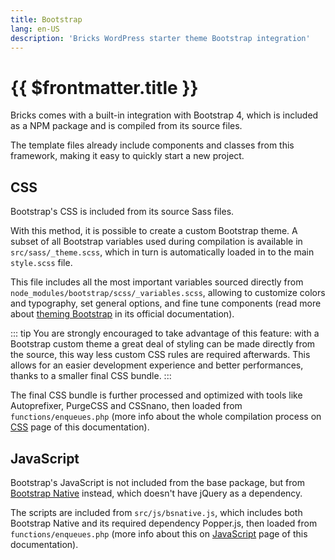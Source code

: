 ```yaml
---
title: Bootstrap
lang: en-US
description: 'Bricks WordPress starter theme Bootstrap integration'
---
```


# {{ $frontmatter.title }}

Bricks comes with a built-in integration with Bootstrap 4, which is included as a NPM package and is compiled from its source files.

The template files already include components and classes from this framework, making it easy to quickly start a new project.

## CSS

Bootstrap's CSS is included from its source Sass files.

With this method, it is possible to create a custom Bootstrap theme. A subset of all Bootstrap variables used during compilation is available in `src/sass/_theme.scss`, which in turn is automatically loaded in to the main `style.scss` file.

This  file includes all the most important variables sourced directly from `node_modules/bootstrap/scss/_variables.scss`, allowing to customize colors and typography, set general options, and fine tune components (read more about [theming Bootstrap](https://getbootstrap.com/docs/4.6/getting-started/theming/) in its official documentation).

::: tip
You are strongly encouraged to take advantage of this feature: with a Bootstrap custom theme a great deal of styling can be made directly from the source, this way less custom CSS rules are required afterwards. This allows for an easier development experience and better performances, thanks to a smaller final CSS bundle.
:::

The final CSS bundle is further processed and optimized with tools like Autoprefixer, PurgeCSS and CSSnano, then loaded from `functions/enqueues.php` (more info about the whole compilation process on [CSS](/theme/css/) page of this documentation).

## JavaScript

Bootstrap's JavaScript is not included from the base package, but from [Bootstrap Native](https://thednp.github.io/bootstrap.native/) instead, which doesn't have jQuery as a dependency.

The scripts are included from `src/js/bsnative.js`, which includes both Bootstrap Native and its required dependency Popper.js, then loaded from `functions/enqueues.php` (more info about this on [JavaScript](/theme/javascript/) page of this documentation).
